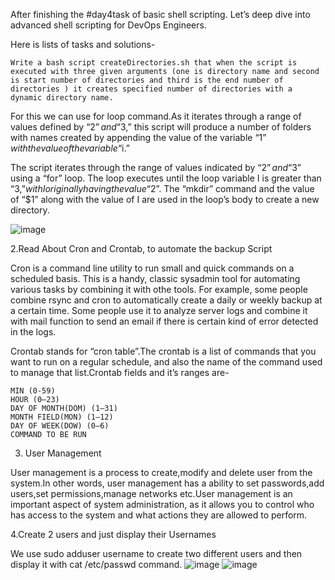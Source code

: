 After finishing the #day4task of basic shell scripting. Let’s deep dive into advanced shell scripting for DevOps Engineers.

Here is lists of tasks and solutions-

    Write a bash script createDirectories.sh that when the script is executed with three given arguments (one is directory name and second is start number of directories and third is the end number of directories ) it creates specified number of directories with a dynamic directory name.

For this we can use for loop command.As it iterates through a range of values defined by “$2” and “$3,” this script will produce a number of folders with names created by appending the value of the variable “$1” with the value of the variable “$i.”

The script iterates through the range of values indicated by “$2” and “$3” using a “for” loop. The loop executes until the loop variable I is greater than “$3,” with I originally having the value “$2”. The “mkdir” command and the value of “$1” along with the value of I are used in the loop’s body to create a new directory.

![image](https://user-images.githubusercontent.com/91723005/225742496-9d9469c1-9a19-4959-9aad-e57d3a3b922b.png)


2.Read About Cron and Crontab, to automate the backup Script

Cron is a command line utility to run small and quick commands on a scheduled basis. This is a handy, classic sysadmin tool for automating various tasks by combining it with othe tools. For example, some people combine rsync and cron to automatically create a daily or weekly backup at a certain time. Some people use it to analyze server logs and combine it with mail function to send an email if there is certain kind of error detected in the logs.

Crontab stands for “cron table”.The crontab is a list of commands that you want to run on a regular schedule, and also the name of the command used to manage that list.Crontab fields and it’s ranges are-

    MIN (0-59)
    HOUR (0–23)
    DAY OF MONTH(DOM) (1–31)
    MONTH FIELD(MON) (1–12)
    DAY OF WEEK(DOW) (0–6)
    COMMAND TO BE RUN

3. User Management

User management is a process to create,modify and delete user from the system.In other words, user management has a ability to set passwords,add users,set permissions,manage networks etc.User management is an important aspect of system administration, as it allows you to control who has access to the system and what actions they are allowed to perform.

4.Create 2 users and just display their Usernames

We use sudo adduser username to create two different users and then display it with cat /etc/passwd command.
![image](https://user-images.githubusercontent.com/91723005/225742650-8b10f866-2644-4b4c-9a9a-efed35eb5eb8.png)
![image](https://user-images.githubusercontent.com/91723005/225742680-33f1c853-0ca6-4f34-84c0-89f858c4f16c.png)


